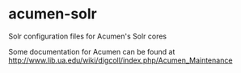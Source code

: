 # acumen-solr
Solr configuration files for Acumen's Solr cores

Some documentation for Acumen can be found at http://www.lib.ua.edu/wiki/digcoll/index.php/Acumen_Maintenance
